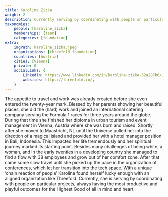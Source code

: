 ```yaml
---
title: Karoline Zizka
weight: 2
description: Currently serving by coordinating with people on particular projects, always having the most productive and playful outcomes for the Highest Good of all in mind and heart.
taxonomies:
    people: [karoline_zizka]
    memberships: [team]
    categories: [foundation]
extra:
    imgPath: karoline_zizka.jpeg
    organizations: [threefold_foundation]
    countries: [Austria]
    cities: [Vienna]
    private: 0
    socialLinks: {
        LinkedIn: https://www.linkedin.com/in/karoline-zizka-52a287b6/,
        websites: https://threefold.io/,
    }
---
```


The appetite to travel and work was already created before she even entered the twenty-year mark. Blessed by her parents showing her beautiful places, she did the (hard) work and joined an international catering company serving the Formula 1 races for three years around the globe. During that time she finished her diploma in urban tourism and event management in Vienna, Austria where she was born and raised. Shortly after she moved to Maastricht, NL until the Universe pulled her into the direction of a magical island and provided her with a hotel manager position in Bali, Indonesia. This impacted her life tremendously and her spiritual journey marked its starting point. Besides many challenges of being white, a woman, and in the early twenties in a developing country she managed to find a flow with 38 employees and grow out of her comfort zone. After that came some slow travel until she picked up the pace in the organization of conferences, which let her transition into the tech space. With a unique ‘chain reaction of people’ Karoline found herself lucky enough with an aligned organization like Threefold. Currently, she is serving by coordinating with people on particular projects, always having the most productive and playful outcomes for the Highest Good of all in mind and heart.
